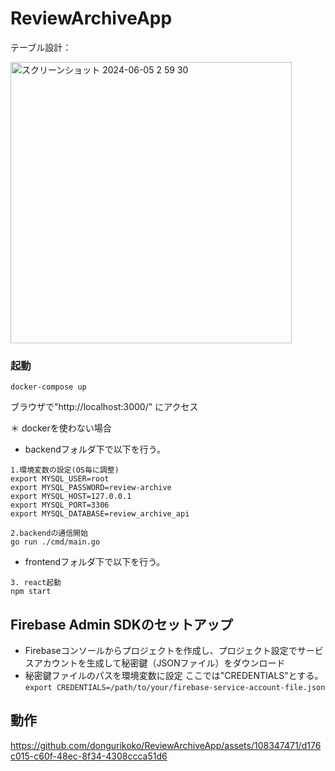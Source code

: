 # ReviewArchiveApp


テーブル設計：

<img width="450" alt="スクリーンショット 2024-06-05 2 59 30" src="https://github.com/dongurikoko/ReviewArchiveApp/assets/108347471/db720373-9f5b-45d9-8f90-63c9408e9f13">


### 起動
`docker-compose up`

ブラウザで"http://localhost:3000/"
にアクセス


＊ dockerを使わない場合

- backendフォルダ下で以下を行う。
```
1.環境変数の設定(OS毎に調整)
export MYSQL_USER=root
export MYSQL_PASSWORD=review-archive
export MYSQL_HOST=127.0.0.1
export MYSQL_PORT=3306                                           
export MYSQL_DATABASE=review_archive_api

2.backendの通信開始
go run ./cmd/main.go
```
- frontendフォルダ下で以下を行う。

```
3. react起動
npm start
```

## Firebase Admin SDKのセットアップ  
- Firebaseコンソールからプロジェクトを作成し、プロジェクト設定でサービスアカウントを生成して秘密鍵（JSONファイル）をダウンロード  
- 秘密鍵ファイルのパスを環境変数に設定
ここでは"CREDENTIALS"とする。  
`export CREDENTIALS=/path/to/your/firebase-service-account-file.json`

## 動作

https://github.com/dongurikoko/ReviewArchiveApp/assets/108347471/d176c015-c60f-48ec-8f34-4308ccca51d6


